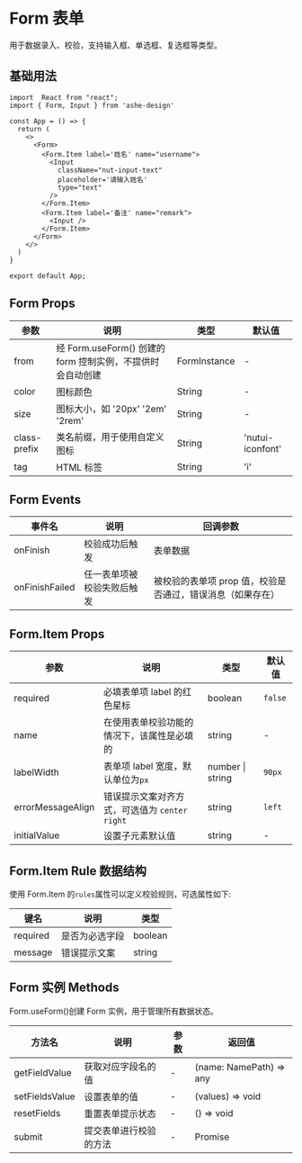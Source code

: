 # Form 表单
用于数据录入、校验，支持输入框、单选框、复选框等类型。

## 基础用法


```tsx
import  React from "react";
import { Form, Input } from 'ashe-design'

const App = () => {
  return (
    <>
      <Form>
        <Form.Item label='姓名' name="username">
          <Input
            className="nut-input-text"
            placeholder='请输入姓名'
            type="text"
          />
        </Form.Item>
        <Form.Item label='备注' name="remark">
          <Input />
        </Form.Item>
      </Form>
    </>
  )
}

export default App;
```



## Form Props

| 参数           | 说明                             | 类型   | 默认值           |
|--------------|----------------------------------|--------|------------------|
| from         | 经 Form.useForm() 创建的 form 控制实例，不提供时会自动创建  | FormInstance | -                |
| color        | 图标颜色                         | String | -                |
| size         | 图标大小，如 '20px' '2em' '2rem' | String | -                |
| class-prefix | 类名前缀，用于使用自定义图标     | String | 'nutui-iconfont' |
| tag          | HTML 标签                        | String | 'i'              |

## Form Events

| 事件名 | 说明           | 回调参数     |
|--------|----------------|--------------|
| onFinish  | 校验成功后触发 | 表单数据 |
| onFinishFailed  | 任一表单项被校验失败后触发 | 被校验的表单项 prop 值，校验是否通过，错误消息（如果存在） |


## Form.Item Props

| 参数               | 说明                         | 类型             | 默认值  |
|--------------------|--------------------------------|------------------|---------|
| required           | 必填表单项 label 的红色星标 | boolean          | `false` |
| name               | 在使用表单校验功能的情况下，该属性是必填的 | string           | -       |
| labelWidth        | 表单项 label 宽度，默认单位为`px` | number \| string | `90px`  |
| errorMessageAlign | 错误提示文案对齐方式，可选值为 `center` `right`                  | string           | `left`  |
| initialValue | 设置子元素默认值                  | string           | -  |

## Form.Item Rule 数据结构

使用 Form.Item 的`rules`属性可以定义校验规则，可选属性如下:

| 键名      | 说明                   | 类型 |
|-----------|------------------------|----------|
| required  | 是否为必选字段       | boolean |
| message   | 错误提示文案           | string |

## Form 实例 Methods

Form.useForm()创建 Form 实例，用于管理所有数据状态。

| 方法名           | 说明 | 参数 | 返回值  |
|------------------|-----------------------------|-----|---------|
| getFieldValue | 获取对应字段名的值 | - | (name: NamePath) => any |
| setFieldsValue | 设置表单的值 | - | (values) => void |
| resetFields | 重置表单提示状态 | - | () => void |
| submit | 提交表单进行校验的方法 | - | Promise |

